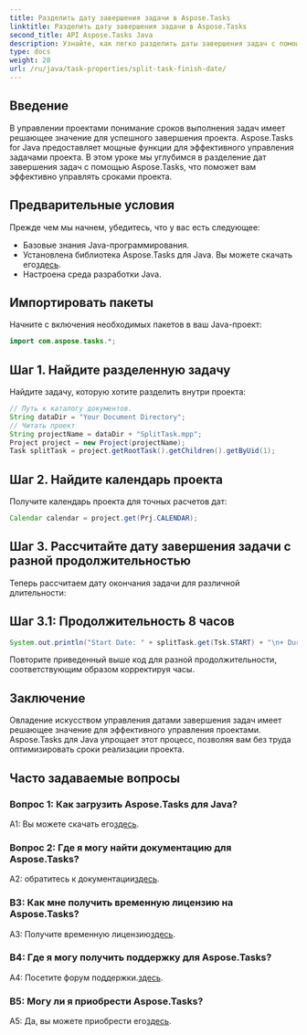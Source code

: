```yaml
---
title: Разделить дату завершения задачи в Aspose.Tasks
linktitle: Разделить дату завершения задачи в Aspose.Tasks
second_title: API Aspose.Tasks Java
description: Узнайте, как легко разделить даты завершения задач с помощью Aspose.Tasks для Java. Улучшите управление проектами с помощью точных сроков.
type: docs
weight: 28
url: /ru/java/task-properties/split-task-finish-date/
---
```

## Введение
В управлении проектами понимание сроков выполнения задач имеет решающее значение для успешного завершения проекта. Aspose.Tasks for Java предоставляет мощные функции для эффективного управления задачами проекта. В этом уроке мы углубимся в разделение дат завершения задач с помощью Aspose.Tasks, что поможет вам эффективно управлять сроками проекта.
## Предварительные условия
Прежде чем мы начнем, убедитесь, что у вас есть следующее:
- Базовые знания Java-программирования.
-  Установлена библиотека Aspose.Tasks для Java. Вы можете скачать его[здесь](https://releases.aspose.com/tasks/java/).
- Настроена среда разработки Java.
## Импортировать пакеты
Начните с включения необходимых пакетов в ваш Java-проект:
```java
import com.aspose.tasks.*;
```
## Шаг 1. Найдите разделенную задачу
Найдите задачу, которую хотите разделить внутри проекта:
```java
// Путь к каталогу документов.
String dataDir = "Your Document Directory";
// Читать проект
String projectName = dataDir + "SplitTask.mpp";
Project project = new Project(projectName);
Task splitTask = project.getRootTask().getChildren().getByUid(1);
```
## Шаг 2. Найдите календарь проекта
Получите календарь проекта для точных расчетов дат:
```java
Calendar calendar = project.get(Prj.CALENDAR);
```
## Шаг 3. Рассчитайте дату завершения задачи с разной продолжительностью
Теперь рассчитаем дату окончания задачи для различной длительности:
## Шаг 3.1: Продолжительность 8 часов
```java
System.out.println("Start Date: " + splitTask.get(Tsk.START) + "\n+ Duration 8 hours\nFinish Date: " + calendar.getTaskFinishDateFromDuration(splitTask, 8d));
```
Повторите приведенный выше код для разной продолжительности, соответствующим образом корректируя часы.
## Заключение
Овладение искусством управления датами завершения задач имеет решающее значение для эффективного управления проектами. Aspose.Tasks для Java упрощает этот процесс, позволяя вам без труда оптимизировать сроки реализации проекта.
## Часто задаваемые вопросы
### Вопрос 1: Как загрузить Aspose.Tasks для Java?
 A1: Вы можете скачать его[здесь](https://releases.aspose.com/tasks/java/).
### Вопрос 2: Где я могу найти документацию для Aspose.Tasks?
 A2: обратитесь к документации[здесь](https://reference.aspose.com/tasks/java/).
### В3: Как мне получить временную лицензию на Aspose.Tasks?
 A3: Получите временную лицензию[здесь](https://purchase.aspose.com/temporary-license/).
### В4: Где я могу получить поддержку для Aspose.Tasks?
 A4: Посетите форум поддержки.[здесь](https://forum.aspose.com/c/tasks/15).
### В5: Могу ли я приобрести Aspose.Tasks?
 A5: Да, вы можете приобрести его[здесь](https://purchase.aspose.com/buy).